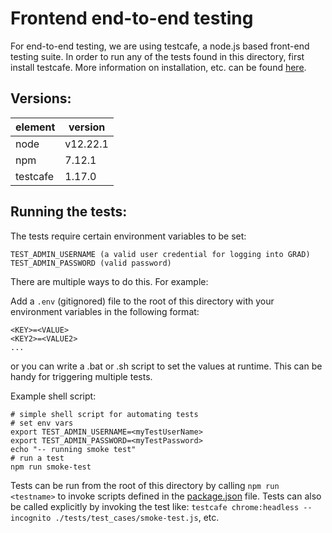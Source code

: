 # Frontend end-to-end testing

For end-to-end testing, we are using testcafe, a node.js based front-end testing suite. In order to run 
any of the tests found in this directory, first install testcafe. More information on installation, etc.
can be found [here](https://testcafe.io/documentation/402635/getting-started).

## Versions:

|element     |version     |
|------------|------------|
|node        |v12.22.1    |
|npm         |7.12.1      |
|testcafe    |1.17.0     |

## Running the tests:

The tests require certain environment variables to be set:

```
TEST_ADMIN_USERNAME (a valid user credential for logging into GRAD)
TEST_ADMIN_PASSWORD (valid password)
```

There are multiple ways to do this. For example:

Add a `.env` (gitignored) file to the root of this directory with your environment variables in the following format:

```
<KEY>=<VALUE>
<KEY2>=<VALUE2>
...
```

or you can write a .bat or .sh script to set the values at runtime. This can be handy for triggering multiple tests.

Example shell script:

```
# simple shell script for automating tests
# set env vars
export TEST_ADMIN_USERNAME=<myTestUserName>
export TEST_ADMIN_PASSWORD=<myTestPassword>
echo "-- running smoke test"
# run a test
npm run smoke-test
```

Tests can be run from the root of this directory by calling `npm run <testname>` to invoke scripts defined in the [package.json](package.json) file. Tests can also be called explicitly by invoking the test like: `testcafe chrome:headless --incognito ./tests/test_cases/smoke-test.js`, etc.
